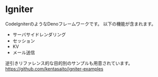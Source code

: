 # Igniter

CodeIgniterのようなDenoフレームワークです。
以下の機能が含まれます。

- サーバサイドレンダリング
- セッション
- KV
- メール送信

逆引きリファレンス的な目的別のサンプルも用意されています。
https://github.com/kentasaito/igniter-examples
